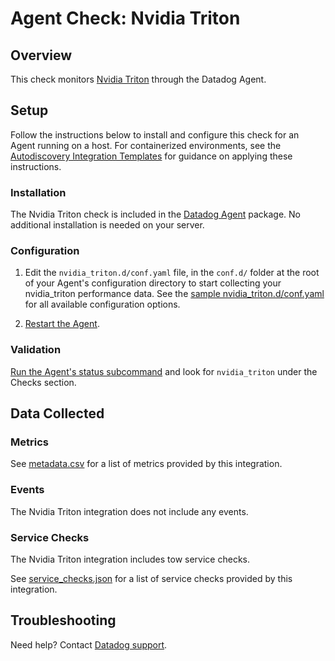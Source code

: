 # Agent Check: Nvidia Triton

## Overview

This check monitors [Nvidia Triton][1] through the Datadog Agent.

## Setup

Follow the instructions below to install and configure this check for an Agent running on a host. For containerized environments, see the [Autodiscovery Integration Templates][3] for guidance on applying these instructions.

### Installation

The Nvidia Triton check is included in the [Datadog Agent][2] package.
No additional installation is needed on your server.

### Configuration

1. Edit the `nvidia_triton.d/conf.yaml` file, in the `conf.d/` folder at the root of your Agent's configuration directory to start collecting your nvidia_triton performance data. See the [sample nvidia_triton.d/conf.yaml][4] for all available configuration options.

2. [Restart the Agent][5].

### Validation

[Run the Agent's status subcommand][6] and look for `nvidia_triton` under the Checks section.

## Data Collected

### Metrics

See [metadata.csv][7] for a list of metrics provided by this integration.

### Events

The Nvidia Triton integration does not include any events.

### Service Checks

The Nvidia Triton integration includes tow service checks.

See [service_checks.json][8] for a list of service checks provided by this integration.

## Troubleshooting

Need help? Contact [Datadog support][9].


[1]: https://www.nvidia.com/en-us/ai-data-science/products/triton-inference-server/
[2]: https://app.datadoghq.com/account/settings/agent/latest
[3]: https://docs.datadoghq.com/agent/kubernetes/integrations/
[4]: https://github.com/DataDog/integrations-core/blob/master/nvidia_triton/datadog_checks/nvidia_triton/data/conf.yaml.example
[5]: https://docs.datadoghq.com/agent/guide/agent-commands/#start-stop-and-restart-the-agent
[6]: https://docs.datadoghq.com/agent/guide/agent-commands/#agent-status-and-information
[7]: https://github.com/DataDog/integrations-core/blob/master/nvidia_triton/metadata.csv
[8]: https://github.com/DataDog/integrations-core/blob/master/nvidia_triton/assets/service_checks.json
[9]: https://docs.datadoghq.com/help/
